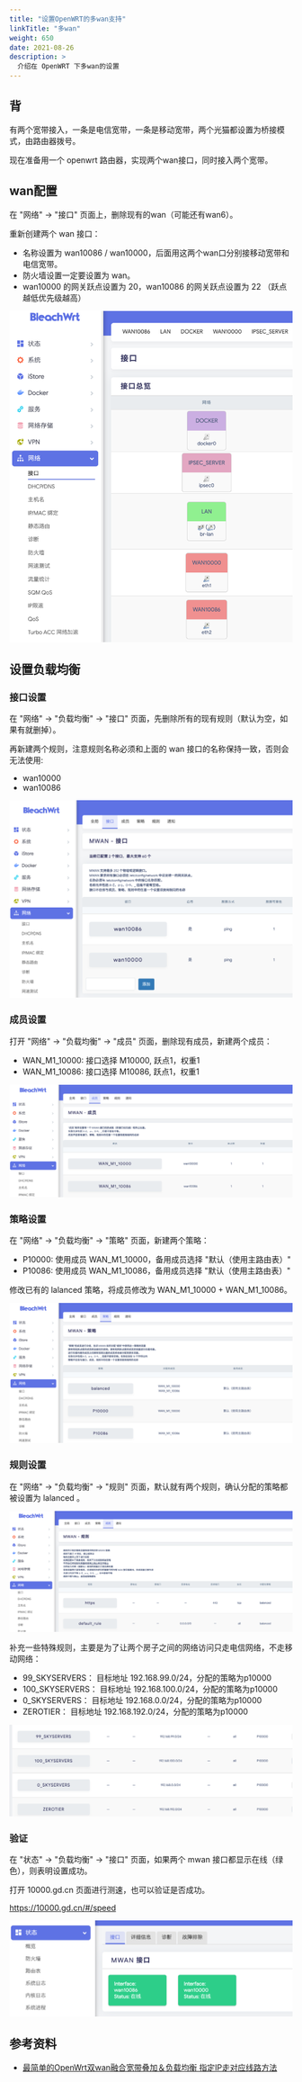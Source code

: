 ```yaml
---
title: "设置OpenWRT的多wan支持"
linkTitle: "多wan"
weight: 650
date: 2021-08-26
description: >
  介绍在 OpenWRT 下多wan的设置
---
```


## 背

有两个宽带接入，一条是电信宽带，一条是移动宽带，两个光猫都设置为桥接模式，由路由器拨号。

现在准备用一个 openwrt 路由器，实现两个wan接口，同时接入两个宽带。

## wan配置

在 "网络" -> "接口" 页面上，删除现有的wan（可能还有wan6）。

重新创建两个 wan 接口：

- 名称设置为 wan10086 / wan10000，后面用这两个wan口分别接移动宽带和电信宽带。
- 防火墙设置一定要设置为 wan。
- wan10000 的网关跃点设置为 20，wan10086 的网关跃点设置为 22 （跃点越低优先级越高）

![](images/wan.png)

## 设置负载均衡

### 接口设置

在 "网络" -> "负载均衡" -> "接口" 页面，先删除所有的现有规则（默认为空，如果有就删掉）。

再新建两个规则，注意规则名称必须和上面的 wan 接口的名称保持一致，否则会无法使用:

- wan10000
- wan10086

![](images/interface.png)

### 成员设置

打开 "网络" -> "负载均衡" -> "成员" 页面，删除现有成员，新建两个成员：

- WAN_M1_10000: 接口选择 M10000, 跃点1，权重1
- WAN_M1_10086: 接口选择 M10086, 跃点1，权重1

![](images/member.png)

### 策略设置

在 "网络" -> "负载均衡" -> "策略" 页面，新建两个策略：

- P10000: 使用成员 WAN_M1_10000，备用成员选择 "默认（使用主路由表）"
- P10086: 使用成员 WAN_M1_10086，备用成员选择 "默认（使用主路由表）"

修改已有的 lalanced 策略，将成员修改为 WAN_M1_10000 + WAN_M1_10086。

![](images/strategy.png)

### 规则设置

在 "网络" -> "负载均衡" -> "规则" 页面，默认就有两个规则，确认分配的策略都被设置为 lalanced 。

![](images/rule.png)

补充一些特殊规则，主要是为了让两个房子之间的网络访问只走电信网络，不走移动网络：

- 99_SKYSERVERS： 目标地址 192.168.99.0/24，分配的策略为p10000
- 100_SKYSERVERS： 目标地址 192.168.100.0/24，分配的策略为p10000
- 0_SKYSERVERS： 目标地址 192.168.0.0/24，分配的策略为p10000
- ZEROTIER： 目标地址 192.168.192.0/24，分配的策略为p10000

![](images/aditional_rule.png)

### 验证

在 "状态" -> "负载均衡" -> "接口" 页面，如果两个 mwan 接口都显示在线（绿色），则表明设置成功。

打开 10000.gd.cn 页面进行测速，也可以验证是否成功。

https://10000.gd.cn/#/speed

![](images/status.png)

## 参考资料

- [最简单的OpenWrt双wan融合宽带叠加＆负载均衡 指定IP走对应线路方法](https://www.yitoujing.com/article/33)